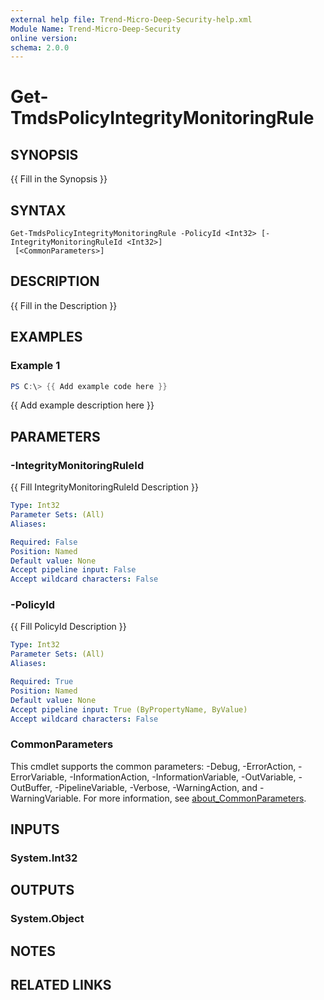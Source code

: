 ```yaml
---
external help file: Trend-Micro-Deep-Security-help.xml
Module Name: Trend-Micro-Deep-Security
online version:
schema: 2.0.0
---
```


# Get-TmdsPolicyIntegrityMonitoringRule

## SYNOPSIS
{{ Fill in the Synopsis }}

## SYNTAX

```
Get-TmdsPolicyIntegrityMonitoringRule -PolicyId <Int32> [-IntegrityMonitoringRuleId <Int32>]
 [<CommonParameters>]
```

## DESCRIPTION
{{ Fill in the Description }}

## EXAMPLES

### Example 1
```powershell
PS C:\> {{ Add example code here }}
```

{{ Add example description here }}

## PARAMETERS

### -IntegrityMonitoringRuleId
{{ Fill IntegrityMonitoringRuleId Description }}

```yaml
Type: Int32
Parameter Sets: (All)
Aliases:

Required: False
Position: Named
Default value: None
Accept pipeline input: False
Accept wildcard characters: False
```

### -PolicyId
{{ Fill PolicyId Description }}

```yaml
Type: Int32
Parameter Sets: (All)
Aliases:

Required: True
Position: Named
Default value: None
Accept pipeline input: True (ByPropertyName, ByValue)
Accept wildcard characters: False
```

### CommonParameters
This cmdlet supports the common parameters: -Debug, -ErrorAction, -ErrorVariable, -InformationAction, -InformationVariable, -OutVariable, -OutBuffer, -PipelineVariable, -Verbose, -WarningAction, and -WarningVariable. For more information, see [about_CommonParameters](http://go.microsoft.com/fwlink/?LinkID=113216).

## INPUTS

### System.Int32

## OUTPUTS

### System.Object
## NOTES

## RELATED LINKS
